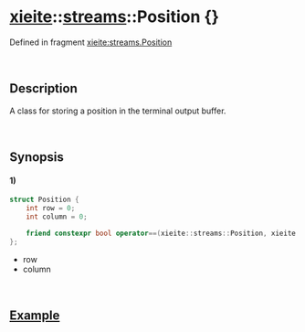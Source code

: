 # [xieite](../../xieite.md)\:\:[streams](../../streams.md)\:\:Position \{\}
Defined in fragment [xieite:streams.Position](../../../src/streams/position.cpp)

&nbsp;

## Description
A class for storing a position in the terminal output buffer.

&nbsp;

## Synopsis
#### 1)
```cpp
struct Position {
    int row = 0;
    int column = 0;

    friend constexpr bool operator==(xieite::streams::Position, xieite::streams::Position) noexcept = default;
};
```
- row
- column

&nbsp;

## [Example](./structures/standard_handle/1/get_cursor_position.md)
